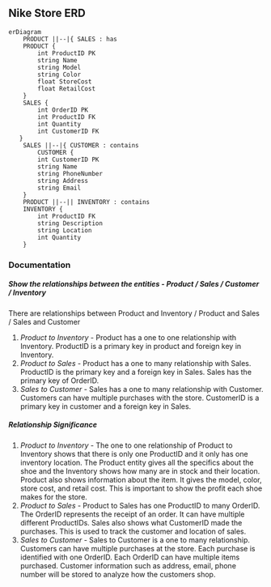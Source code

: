 ## **Nike Store ERD**

```mermaid
erDiagram
    PRODUCT ||--|{ SALES : has
    PRODUCT {
        int ProductID PK
        string Name
        string Model
        string Color
        float StoreCost
        float RetailCost
    }
    SALES {
        int OrderID PK
        int ProductID FK
        int Quantity
        int CustomerID FK    
   }
    SALES ||--|{ CUSTOMER : contains
        CUSTOMER {
        int CustomerID PK
        string Name
        string PhoneNumber
        string Address
        string Email
    }
    PRODUCT ||--|| INVENTORY : contains
    INVENTORY {
        int ProductID FK
        string Description
        string Location
        int Quantity
    }
```
### **Documentation**
##### Show the relationships between the entities - _Product / Sales / Customer / Inventory_
There are relationships between Product and Inventory / Product and Sales / Sales and Customer
1. *Product to Inventory* - Product has a one to one relationship with Inventory. ProductID is a primary key in product and foreign key in Inventory.
2. *Product to Sales* - Product has a one to many relationship with Sales. ProductID is the primary key and a foreign key in Sales.  Sales has the primary key of OrderID. 
3. *Sales to Customer* - Sales has a one to many relationship with Customer. Customers can have multiple purchases with the store. CustomerID is a primary key in customer and a foreign key in Sales.
##### Relationship Significance
1. *Product to Inventory* - The one to one relationship of Product to Inventory shows that there is only one ProductID and it only has one inventory location. The Product entity gives all the specifics about the shoe and the Inventory shows how many are in stock and their location. Product also shows information about the item. It gives the model, color, store cost, and retail cost. This is important to show the profit each shoe makes for the store.
2. *Product to Sales* - Product to Sales has one ProductID to many OrderID. The OrderID represents the receipt of an order. It can have multiple different ProductIDs. Sales also shows what CustomerID made the purchases. This is used to track the customer and location of sales.  
3. *Sales to Customer* - Sales to Customer is a one to many relationship. Customers can have multiple purchases at the store.  Each purchase is identified with one OrderID. Each OrderID can have multiple items purchased. Customer information such as address, email, phone number will be stored to analyze how the customers shop.    







